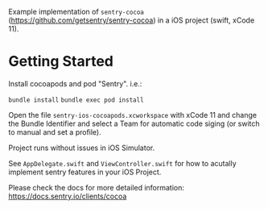 Example implementation of `sentry-cocoa` (https://github.com/getsentry/sentry-cocoa) in a iOS project (swift, xCode 11).

# Getting Started

Install cocoapods and pod "Sentry". i.e.:

`bundle install`
`bundle exec pod install` 

Open the file `sentry-ios-cocoapods.xcworkspace` with xCode 11 and change the Bundle Identifier and select a Team for automatic code siging (or switch to manual and set a profile).

Project runs without issues in iOS Simulator.

See `AppDelegate.swift` and `ViewController.swift` for how to acutally implement sentry features in your iOS Project.

Please check the docs for more detailed information: https://docs.sentry.io/clients/cocoa
